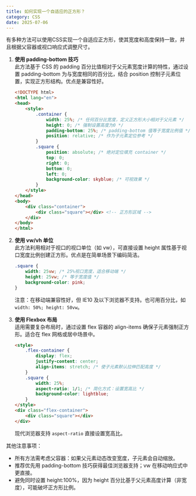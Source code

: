 ```yaml
---
title: 如何实现一个自适应的正方形？
category: CSS
date: 2025-07-06
---
```

有多种方法可以使用CSS实现一个自适应正方形，使其宽度和高度保持一致，并且根据父容器或视口响应式调整尺寸。

1. **使用 padding-bottom 技巧**  
   此方法基于 CSS 的 padding 百分比值相对于父元素宽度计算的特性，通过设置 padding-bottom 为与宽度相同的百分比，结合 position 控制子元素位置，实现正方形结构。优点是兼容性好。

   ```html
   <!DOCTYPE html>
   <html lang="en">
   <head>
       <style>
           .container {
               width: 25%; /* 任何百分比宽度，定义正方形大小相对于父元素 */
               height: 0; /* 强制设置高度为0 */
               padding-bottom: 25%; /* padding-bottom 值等于宽度比例值 */
               position: relative; /* 作为子元素定位参考 */
           }
           .square {
               position: absolute; /* 绝对定位填充 container */
               top: 0;
               right: 0;
               bottom: 0;
               left: 0;
               background-color: skyblue; /* 可视效果 */
           }
       </style>
   </head>
   <body>
       <div class="container">
           <div class="square"></div> <!-- 正方形区域 -->
       </div>
   </body>
   </html>
   ```

2. **使用 vw/vh 单位**  
   此方法利用相对于视口的视口单位（如 vw），可直接设置 height 属性基于视口宽度比例创建正方形。优点是在简单场景下编码简洁。

   ```css
   .square {
       width: 25vw; /* 25%视口宽度，适合移动端 */
       height: 25vw; /* 等于宽度值 */
       background-color: pink;
   }
   ```
   注意：在移动端兼容性好，但 IE10 及以下浏览器不支持。也可用百分比，如 `width: 50%; height: 50vw`。

3. **使用 Flexbox 布局**  
   适用需要复杂布局时，通过设置 flex 容器的 align-items 确保子元素强制正方形。适合在 flex 网格或居中场景中。

   ```html
   <style>
       .flex-container {
           display: flex;
           justify-content: center;
           align-items: stretch; /* 使子元素默认拉伸匹配高度 */
       }
       .square {
           width: 25%;
           aspect-ratio: 1/1; /* 简化方式：设置宽高比 */
           background-color: lightblue;
       }
   </style>
   <div class="flex-container">
       <div class="square"></div>
   </div>
   ```
   现代浏览器支持 `aspect-ratio` 直接设置宽高比。

其他注意事项：
- 所有方法需考虑父容器：如果父元素动态改变宽度，子元素会自动缩放。
- 推荐优先用 padding-bottom 技巧获得最佳浏览器支持；vw 在移动响应式中更直接。
- 避免同时设置 height:100%，因为 height 百分比基于父元素高度计算（非宽度），可能破坏正方形比例。
